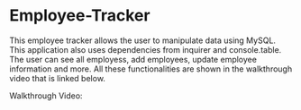 # Employee-Tracker

This employee tracker allows the user to manipulate data using MySQL. This application also uses dependencies from inquirer and console.table. The user can see all employess, add employees, update employee information and more. All these functionalities are shown in the walkthrough video that is linked below. 

Walkthrough Video:
